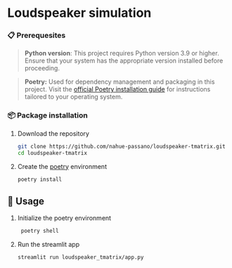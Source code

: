 # Loudspeaker simulation

### 📋 Prerequesites


> **Python version**:
This project requires Python version 3.9 or higher. Ensure that your system has the appropriate version installed before proceeding.

> **Poetry:**
Used for dependency management and packaging in this project. Visit the [official Poetry installation guide](https://python-poetry.org/docs/#installation) for instructions tailored to your operating system.


### 📦 Package installation
1. Download the repository
    ```bash
    git clone https://github.com/nahue-passano/loudspeaker-tmatrix.git
    cd loudspeaker-tmatrix
    ```

2. Create the [poetry](https://python-poetry.org/) environment
    ```bash
    poetry install
    ```

## 🚀 Usage
1. Initialize the poetry environment
   ```bash
    poetry shell
   ```
   
2. Run the streamlit app
    ```bash
    streamlit run loudspeaker_tmatrix/app.py
    ```

